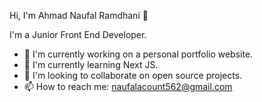 Hi, I'm Ahmad Naufal Ramdhani 👋

I'm a Junior Front End Developer.

- 🔭 I'm currently working on a personal portfolio website.
- 🌱 I'm currently learning Next JS.
- 👯 I'm looking to collaborate on open source projects.
- 📫 How to reach me: [naufalacount562@gmail.com](mailto:naufalacount562@gmail.com)

